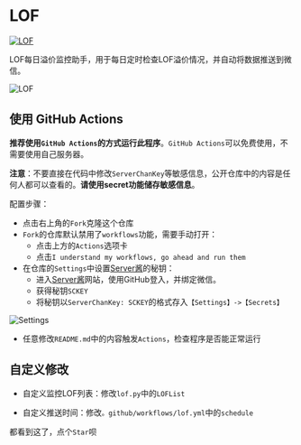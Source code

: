 # LOF

[![LOF](https://github.com/HLNN/LOF/workflows/LOF/badge.svg)](https://github.com/HLNN/LOF)

LOF每日溢价监控助手，用于每日定时检查LOF溢价情况，并自动将数据推送到微信。

![LOF](doc/lof.jpg)

## 使用 GitHub Actions

**推荐使用`GitHub Actions`的方式运行此程序**。`GitHub Actions`可以免费使用，不需要使用自己服务器。


**注意**：不要直接在代码中修改`ServerChanKey`等敏感信息，公开仓库中的内容是任何人都可以查看的。**请使用secret功能储存敏感信息**。


配置步骤：
 - 点击右上角的`Fork`克隆这个仓库
 - `Fork`的仓库默认禁用了`workflows`功能，需要手动打开：
   - 点击上方的`Actions`选项卡
   - 点击`I understand my workflows, go ahead and run them`
 - 在仓库的`Settings`中设置[Server酱](http://sc.ftqq.com/3.version)的秘钥：
   - 进入[Server酱](http://sc.ftqq.com/3.version)网站，使用GitHub登入，并绑定微信。
   - 获得秘钥`SCKEY`
   - 将秘钥以`ServerChanKey: SCKEY`的格式存入`【Settings】->【Secrets】`

![Settings](doc/Settings.png)

 - 任意修改`README.md`中的内容触发`Actions`，检查程序是否能正常运行

## 自定义修改

 - 自定义监控LOF列表：修改`lof.py`中的`LOFList`

 - 自定义推送时间：修改`。github/workflows/lof.yml`中的`schedule` 


都看到这了，点个`Star`呗
